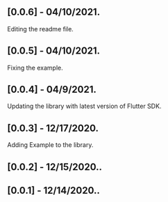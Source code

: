 ## [0.0.6] - 04/10/2021.
Editing the readme file.

## [0.0.5] - 04/10/2021.
Fixing the example.

## [0.0.4] - 04/9/2021.
Updating the library with latest version of Flutter SDK.

## [0.0.3] - 12/17/2020.
Adding Example to the library.

## [0.0.2] - 12/15/2020..

## [0.0.1] - 12/14/2020..



